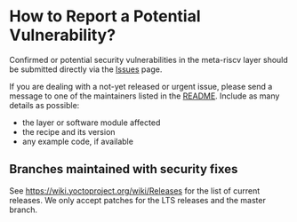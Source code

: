 How to Report a Potential Vulnerability?
========================================

Confirmed or potential security vulnerabilities in the meta-riscv layer should
be submitted directly via the
[Issues](https://github.com/riscv/meta-riscv/issues) page.

If you are dealing with a not-yet released or urgent issue, please send a
message to one of the maintainers listed in the [README](README.md). Include as
many details as possible:
  - the layer or software module affected
  - the recipe and its version
  - any example code, if available

Branches maintained with security fixes
---------------------------------------

See https://wiki.yoctoproject.org/wiki/Releases for the list of current
releases.  We only accept patches for the LTS releases and the master branch.
